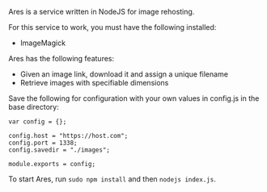 Ares is a service written in NodeJS for image rehosting.

For this service to work, you must have the following installed:
- ImageMagick

Ares has the following features:
- Given an image link, download it and assign a unique filename
- Retrieve images with specifiable dimensions

Save the following for configuration with your own values in config.js in the base directory:

```
var config = {};

config.host = "https://host.com";
config.port = 1338;
config.savedir = "./images";

module.exports = config;

```

To start Ares, run `sudo npm install` and then `nodejs index.js`.